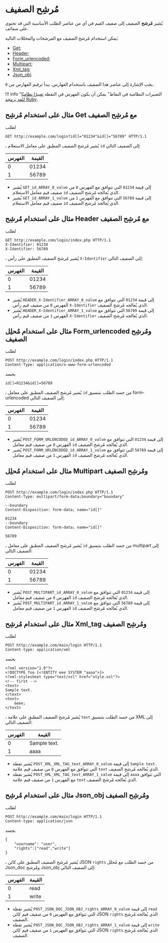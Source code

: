 [link-ruby]:        http://ruby-doc.org/core-2.6.1/doc/regexp_rdoc.html

[anchor1]:      #the-example-of-using-the-get-filter-with-the-array-filter
[anchor2]:      #the-example-of-using-the-header-filter-with-the-array-filter
[anchor3]:      #the-example-of-using-the-formurlencoded-parser-and-the-array-filter
[anchor4]:      #the-example-of-using-the-multipart-parser-and-the-array-filter
[anchor5]:      #the-example-of-using-the-xmltag-filter-and-the-array-filter
[anchor6]:      #the-example-of-using-the-jsonobj-filter-and-the-array-filter


# مُرشِح الصفيف

يُشير **مُرشح** الصفيف إلى صفيف القيم في أي من عناصر الطلب الأساسية التي قد تحتوي على صفائف.

يمكن استخدام مُرشح الصفيف مع المرشحات والمحللات التالية:
* [Get][anchor1];
* [Header][anchor2];
* [Form_urlencoded][anchor3];
* [Multipart][anchor4];
* [Xml_tag][anchor5];
* [Json_obj][anchor6].

يجب الإشارة إلى عناصر هذا الصفيف باستخدام الفهارس. يبدأ ترقيم الفهارس من `0`.

!!! info "التعبيرات النظامية في النقاط"
    يمكن أن يكون الفهرس في النقطة [تعبيرًا نظاميًا للغة برمجة Ruby][link-ruby].  

## مثال على استخدام مُرشِح Get مع مُرشِح الصفيف

لطلب

```
GET http://example.com/login?id[]="01234"&id[]="56789" HTTP/1.1
```

، يُشير مُرشح الصفيف المطبق على معامل الاستعلام `id` إلى الصفيف التالي:

| الفهرس  | القيمة    |
|--------|----------|
| 0      | 01234    |
| 1      | 56789    |

* يُشير `GET_id_ARRAY_0_value` إلى قيمة `01234` التي تتوافق مع الفهرس `0` من صفيف قيم معامل الاستعلام `id` الذي يُعالجه مُرشح الصفيف.
* يُشير `GET_id_ARRAY_1_value` إلى قيمة `56789` التي تتوافق مع الفهرس `1` من صفيف قيم معامل الاستعلام `id` الذي يُعالجه مُرشح الصفيف.

## مثال على استخدام مُرشِح Header مع مُرشِح الصفيف

لطلب

```
GET http://example.com/login/index.php HTTP/1.1
X-Identifier: 01234
X-Identifier: 56789
```

، يُشير مُرشح الصفيف المطبق على رأس `X-Identifier` إلى الصفيف التالي:

| الفهرس  | القيمة    |
|--------|----------|
| 0      | 01234    |
| 1      | 56789    |

* يُشير `HEADER_X-Identifier_ARRAY_0_value` إلى قيمة `01234` التي تتوافق مع الفهرس `0` من صفيف قيم رأس `X-Identifier` الذي يُعالجه مُرشح الصفيف.
* يُشير `HEADER_X-Identifier_ARRAY_1_value` إلى قيمة `56789` التي تتوافق مع الفهرس `1` من صفيف قيم رأس `X-Identifier` الذي يُعالجه مُرشح الصفيف.

## مثال على استخدام مُحلِل Form_urlencoded ومُرشِح الصفيف

لطلب

```
POST http://example.com/login/index.php HTTP/1.1
Content-Type: application/x-www-form-urlencoded
```

بجسد

```
id[]=01234&id[]=56789
```

، يُشير مُرشح الصفيف المطبق على معامل `id` من جسد الطلب بتنسيق form-urlencoded إلى الصفيف التالي:

| الفهرس  | القيمة    |
|--------|----------|
| 0      | 01234    |
| 1      | 56789    |

* يُشير `POST_FORM_URLENCODED_id_ARRAY_0_value` إلى قيمة `01234` التي تتوافق مع الفهرس `0` من صفيف قيم معامل `id` الذي يُعالجه مُرشح الصفيف.
* يُشير `POST_FORM_URLENCODED_id_ARRAY_1_value` إلى قيمة `56789` التي تتوافق مع الفهرس `1` من صفيف قيم معامل `id` الذي يُعالجه مُرشح الصفيف.

## مثال على استخدام مُحلِل Multipart ومُرشِح الصفيف

لطلب

```
POST http://example.com/login/index.php HTTP/1.1
Content-Type: multipart/form-data;boundary="boundary" 

--boundary 
Content-Disposition: form-data; name="id[]" 

01234 
--boundary 
Content-Disposition: form-data; name="id[]"

56789
```

، يُشير مُرشح الصفيف المطبق على معامل `id` من جسد الطلب بتنسيق multipart إلى الصفيف التالي:

| الفهرس  | القيمة    |
|--------|----------|
| 0      | 01234    |
| 1      | 56789    |

* يُشير `POST_MULTIPART_id_ARRAY_0_value` إلى قيمة `01234` التي تتوافق مع الفهرس `0` من صفيف قيم معامل `id` الذي يُعالجه مُرشح الصفيف.
* يُشير `POST_MULTIPART_id_ARRAY_1_value` إلى قيمة `56789` التي تتوافق مع الفهرس `1` من صفيف قيم معامل `id` الذي يُعالجه مُرشح الصفيف.

## مثال على استخدام مُرشِح Xml_tag ومُرشِح الصفيف

لطلب

```
POST http://example.com/main/login HTTP/1.1
Content-type: application/xml
```

بجسد

```
<?xml version="1.0"?>
<!DOCTYPE foo [<!ENTITY eee SYSTEM "aaaa">]>
<?xml-stylesheet type="text/xsl" href="style.xsl"?>
<!-- first -->
<text>
Sample text.
</text>
<text>
    &eee;
</text>
```

، يُشير مُرشح الصفيف المطبق على علامة `text` من جسد الطلب بتنسيق XML إلى الصفيف التالي:

| الفهرس  | القيمة        |
|--------|--------------|
| 0      | Sample text. |
| 1      | aaaa         |

* يُشير نقطة `POST_XML_XML_TAG_text_ARRAY_0_value` إلى قيمة `Sample text.` التي تتوافق مع الفهرس `0` من صفيف قيم علامة `text` الذي يُعالجه مُرشح الصفيف.
* يُشير نقطة `POST_XML_XML_TAG_text_ARRAY_1_value` إلى قيمة `aaaa` التي تتوافق مع الفهرس `1` من صفيف قيم علامة `text` الذي يُعالجه مُرشح الصفيف.

## مثال على استخدام مُرشِح Json_obj ومُرشِح الصفيف

لطلب

```
POST http://example.com/main/login HTTP/1.1
Content-type: application/json
```

بجسد

```
{
    "username": "user",
    "rights":["read","write"]
}
```

، يُشير مُرشح الصفيف المطبق على كائن JSON `rights` من جسد الطلب مع مُحلل Json_doc ومُرشح Json_obj إلى الصفيف التالي:

| الفهرس  | القيمة    |
|--------|----------|
| 0      | read     |
| 1      | write    |

* يُشير نقطة `POST_JSON_DOC_JSON_OBJ_rights_ARRAY_0_value` إلى قيمة `read` التي تتوافق مع الفهرس `0` من صفيف قيم كائن JSON `rights` الذي يُعالجه مُرشح الصفيف.
* يُشير نقطة `POST_JSON_DOC_JSON_OBJ_rights_ARRAY_1_value` إلى قيمة `write` التي تتوافق مع الفهرس `1` من صفيف قيم كائن JSON `rights` الذي يُعالجه مُرشح الصفيف.